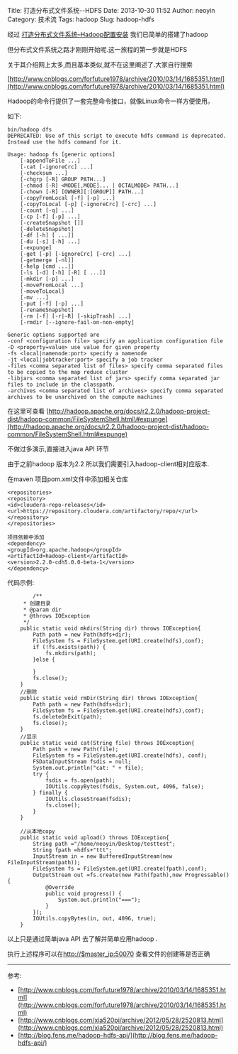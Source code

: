 Title: 打造分布式文件系统--HDFS
Date: 2013-10-30 11:52
Author: neoyin
Category: 技术流
Tags: hadoop
Slug: hadoop-hdfs

经过
[打造分布式文件系统–Hadoop配置安装](http://www.floatinglife.cn/distributed-hadoop)
我们已简单的搭建了hadoop

但分布式文件系统之路才刚刚开始呢.这一旅程的第一步就是HDFS

关于其介绍网上太多,而且基本类似,就不在这里阐述了.大家自行搜索

[http://www.cnblogs.com/forfuture1978/archive/2010/03/14/1685351.html](http://www.cnblogs.com/forfuture1978/archive/2010/03/14/1685351.html)

Hadoop的命令行提供了一套完整命令接口，就像Linux命令一样方便使用。

如下:

    bin/hadoop dfs
    DEPRECATED: Use of this script to execute hdfs command is deprecated.
    Instead use the hdfs command for it.

    Usage: hadoop fs [generic options]
        [-appendToFile ...]
        [-cat [-ignoreCrc] ...]
        [-checksum ...]
        [-chgrp [-R] GROUP PATH...]
        [-chmod [-R] <MODE[,MODE]... | OCTALMODE> PATH...]
        [-chown [-R] [OWNER][:[GROUP]] PATH...]
        [-copyFromLocal [-f] [-p] ...]
        [-copyToLocal [-p] [-ignoreCrc] [-crc] ...]
        [-count [-q] ...]
        [-cp [-f] [-p] ...]
        [-createSnapshot []]
        [-deleteSnapshot]
        [-df [-h] [ ...]]
        [-du [-s] [-h] ...]
        [-expunge]
        [-get [-p] [-ignoreCrc] [-crc] ...]
        [-getmerge [-nl]]
        [-help [cmd ...]]
        [-ls [-d] [-h] [-R] [ ...]]
        [-mkdir [-p] ...]
        [-moveFromLocal ...]
        [-moveToLocal]
        [-mv ...]
        [-put [-f] [-p] ...]
        [-renameSnapshot]
        [-rm [-f] [-r|-R] [-skipTrash] ...]
        [-rmdir [--ignore-fail-on-non-empty]

    Generic options supported are
    -conf <configuration file> specify an application configuration file
    -D <property=value> use value for given property
    -fs <local|namenode:port> specify a namenode
    -jt <local|jobtracker:port> specify a job tracker
    -files <comma separated list of files> specify comma separated files to be copied to the map reduce cluster
    -libjars <comma separated list of jars> specify comma separated jar files to include in the classpath.
    -archives <comma separated list of archives> specify comma separated archives to be unarchived on the compute machines

在这里可查看
[http://hadoop.apache.org/docs/r2.2.0/hadoop-project-dist/hadoop-common/FileSystemShell.html\#expunge](http://hadoop.apache.org/docs/r2.2.0/hadoop-project-dist/hadoop-common/FileSystemShell.html#expunge)

<!--more-->

不做过多演示,直接进入java API 环节

由于之前hadoop 版本为2.2 所以我们需要引入hadoop-client相对应版本.

在maven 项目pom.xml文件中添加相关仓库

    <repositories>
    <repository>
    <id>cloudera-repo-releases</id>
    <url>https://repository.cloudera.com/artifactory/repo/</url>
    </repository>
    </repositories>

    项目依赖中添加
    <dependency>
    <groupId>org.apache.hadoop</groupId>
    <artifactId>hadoop-client</artifactId>
    <version>2.2.0-cdh5.0.0-beta-1</version>
    </dependency>

代码示例:

            /**
         * 创建目录
         * @param dir
         * @throws IOException
         */
        public static void mkdirs(String dir) throws IOException{
            Path path = new Path(hdfs+dir);
            FileSystem fs = FileSystem.get(URI.create(hdfs),conf);
            if (!fs.exists(path)) {
                fs.mkdirs(path);
            }else {

            }
            fs.close();
        }
        //删除
        public static void rmDir(String dir) throws IOException{
            Path path = new Path(hdfs+dir);
            FileSystem fs = FileSystem.get(URI.create(hdfs),conf);
            fs.deleteOnExit(path);
            fs.close();
        }
        //显示
        public static void cat(String file) throws IOException{
            Path path = new Path(file);
            FileSystem fs = FileSystem.get(URI.create(hdfs), conf);
            FSDataInputStream fsdis = null;
            System.out.println("cat: " + file);
            try {
                fsdis = fs.open(path);
                IOUtils.copyBytes(fsdis, System.out, 4096, false);
            } finally {
                IOUtils.closeStream(fsdis);
                fs.close();
            }
        }

        //从本地copy
        public static void upload() throws IOException{
            String path ="/home/neoyin/Desktop/testtest";
            String fpath =hdfs+"ttt";
            InputStream in = new BufferedInputStream(new FileInputStream(path));
            FileSystem fs = FileSystem.get(URI.create(fpath),conf);
            OutputStream out =fs.create(new Path(fpath),new Progressable() {
                @Override
                public void progress() {
                    System.out.println("===");
                }
            });
            IOUtils.copyBytes(in, out, 4096, true);
        }

以上只是通过简单java API 去了解并简单应用hadoop .

执行上述程序可以在[http://$master\_ip:50070](http://localhost:50070/)
查看文件的创建等是否正确

---

参考:

- [http://www.cnblogs.com/forfuture1978/archive/2010/03/14/1685351.html](http://www.cnblogs.com/forfuture1978/archive/2010/03/14/1685351.html)
- [http://www.cnblogs.com/xia520pi/archive/2012/05/28/2520813.html](http://www.cnblogs.com/xia520pi/archive/2012/05/28/2520813.html)
- [http://blog.fens.me/hadoop-hdfs-api/](http://blog.fens.me/hadoop-hdfs-api/)

